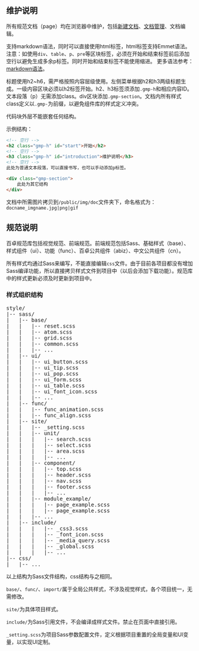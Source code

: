 <!-- start -->

<h2 class="gmp-h" id="intro-matain">维护说明</h2>

所有规范文档（page）均在浏览器中维护，包括<a href="/page">新建文档</a>、<a href="/#/list">文档管理</a>、文档编辑。

支持markdown语法，同时可以直接使用html标签，html标签支持Emmet语法。注意：如使用<code>div</code>、<code>table</code>、<code>p</code>、<code>pre</code>等区块标签，必须在开始和结束标签前后添加空行以避免生成多余p标签。同时开始和结束标签不能使用缩进。
更多语法参考：<a href="http://www.ituring.com.cn/article/504" target="_blank">markdown语法</a>。

标题使用h2~h6，需严格按照内容层级使用。左侧菜单根据h2和h3两级标题生成。一级内容区块必须以h2标签开始。h2、h3标签须添加<code>.gmp-h</code>和相应内容ID。文本段落（p）无需添加class。div区块添加<code>.gmp-section</code>。文档内所有样式class定义以<code>.gmp-</code>为前缀，以避免组件库的样式定义冲突。

代码块外层不能嵌套任何结构。

示例结构：

```html
<!-- 空行 -->
<h2 class="gmp-h" id="start">开始</h2>
<!-- 空行 -->
<h3 class="gmp-h" id="introduction">维护说明</h3>
<!-- 空行 -->
此处为普通文本段落，可以直接书写，也可以手动添加p标签。

<div class="gmp-section">
    此处为其它结构
</div>

```

文档中所需图片拷贝到<code>/public/img/doc</code>文件夹下，命名格式为：<code>docname_imgname.jpg|png|gif</code>

<h2 class="gmp-h" id="intro-spec">规范说明</h2>

百卓规范库包括视觉规范、前端规范。前端规范包括Sass、基础样式（base）、样式组件（ui）、功能（func）、百卓公共组件（abiz）、中文公共组件（cn）。

所有样式均通过Sass来编写，不能直接编辑<code>css</code>文件。由于目前各项目都没有增加Sass编译功能，所以直接拷贝样式文件到项目中（以后会添加下载功能）。规范库中的样式更新必须及时更新到项目中。

<h3 class="gmp-h" id="file-structure">样式组织结构</h3>

<pre class="hljs">
style/
|-- sass/
|   |-- base/
|   |   |-- reset.scss
|   |   |-- atom.scss
|   |   |-- grid.scss
|   |   |-- common.scss
|   |   |-- ...
|   |-- ui/
|   |   |-- ui_button.scss
|   |   |-- ui_tip.scss
|   |   |-- ui_pop.scss
|   |   |-- ui_form.scss
|   |   |-- ui_table.scss
|   |   |-- ui_font_icon.scss
|   |   |-- ...
|   |-- func/
|   |   |-- func_animation.scss
|   |   |-- func_align.scss
|   |-- site/
|   |   |-- _setting.scss
|   |   |-- unit/
|   |   |   |-- search.scss
|   |   |   |-- select.scss
|   |   |   |-- area.scss
|   |   |   |-- ...
|   |   |-- component/
|   |   |   |-- top.scss
|   |   |   |-- header.scss
|   |   |   |-- nav.scss
|   |   |   |-- footer.scss
|   |   |   |-- ...
|   |   |-- module_example/
|   |   |   |-- page_example.scss
|   |   |   |-- page_example.scss
|   |   |-- ...
|   |-- include/
|   |   |   |-- _css3.scss
|   |   |   |-- _font_icon.scss
|   |   |   |-- _media_query.scss
|   |   |   |-- _global.scss
|   |   |   |-- ...
|-- css/
|   |-- ...
</pre>

以上结构为Sass文件结构，css结构与之相同。

<code>base/</code>、<code>func/</code>、<code>import/</code>属于全局公共样式，不涉及视觉样式，各个项目统一，无需修改。

<code>site/</code>为具体项目样式。

<code>include/</code>为Sass引用文件，不会编译成样式文件。禁止在页面中直接引用。

<code>_setting.scss</code>为项目Sass参数配置文件，定义根据项目重置的全局变量和UI变量，以实现UI定制。





